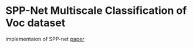 # SPP-Net Multiscale Classification of Voc dataset
 
implementaion of SPP-net [paper](https://arxiv.org/abs/1406.4729) 

